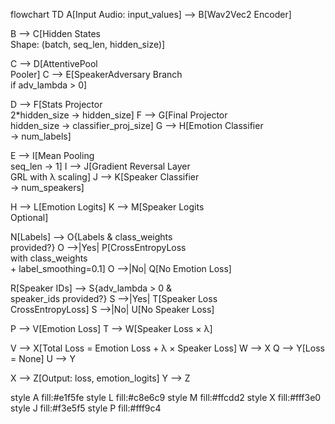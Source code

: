 flowchart TD
A[Input Audio: input_values] --> B[Wav2Vec2 Encoder]

B --> C[Hidden States<br/>Shape: (batch, seq_len, hidden_size)]

C --> D[AttentivePool<br/>Pooler]
C --> E[SpeakerAdversary Branch<br/>if adv_lambda > 0]

D --> F[Stats Projector<br/>2*hidden_size → hidden_size]
F --> G[Final Projector<br/>hidden_size → classifier_proj_size]
G --> H[Emotion Classifier<br/>→ num_labels]

E --> I[Mean Pooling<br/>seq_len → 1]
I --> J[Gradient Reversal Layer<br/>GRL with λ scaling]
J --> K[Speaker Classifier<br/>→ num_speakers]

H --> L[Emotion Logits]
K --> M[Speaker Logits<br/>Optional]

N[Labels] --> O{Labels & class_weights<br/>provided?}
O -->|Yes| P[CrossEntropyLoss<br/>with class_weights<br/>+ label_smoothing=0.1]
O -->|No| Q[No Emotion Loss]

R[Speaker IDs] --> S{adv_lambda > 0 &<br/>speaker_ids provided?}
S -->|Yes| T[Speaker Loss<br/>CrossEntropyLoss]
S -->|No| U[No Speaker Loss]

P --> V[Emotion Loss]
T --> W[Speaker Loss × λ]

V --> X[Total Loss = Emotion Loss + λ × Speaker Loss]
W --> X
Q --> Y[Loss = None]
U --> Y

X --> Z[Output: loss, emotion_logits]
Y --> Z

style A fill:#e1f5fe
style L fill:#c8e6c9
style M fill:#ffcdd2
style X fill:#fff3e0
style J fill:#f3e5f5
style P fill:#fff9c4
